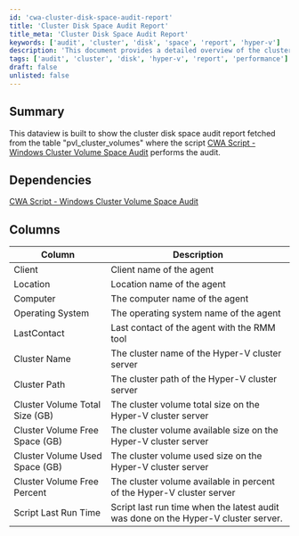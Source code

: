 ```yaml
---
id: 'cwa-cluster-disk-space-audit-report'
title: 'Cluster Disk Space Audit Report'
title_meta: 'Cluster Disk Space Audit Report'
keywords: ['audit', 'cluster', 'disk', 'space', 'report', 'hyper-v']
description: 'This document provides a detailed overview of the cluster disk space audit report generated from the pvl_cluster_volumes table. It includes information on the client, location, computer, operating system, and various metrics related to cluster volume sizes and usage, as well as dependencies on the relevant CWA script.'
tags: ['audit', 'cluster', 'disk', 'hyper-v', 'report', 'performance']
draft: false
unlisted: false
---
```

## Summary

This dataview is built to show the cluster disk space audit report fetched from the table "pvl_cluster_volumes" where the script [CWA Script - Windows Cluster Volume Space Audit](https://proval.itglue.com/DOC-5078775-15952791) performs the audit.

## Dependencies

[CWA Script - Windows Cluster Volume Space Audit](https://proval.itglue.com/DOC-5078775-15952791)

## Columns

| Column                                   | Description                                                               |
|------------------------------------------|---------------------------------------------------------------------------|
| Client                                   | Client name of the agent                                                  |
| Location                                 | Location name of the agent                                               |
| Computer                                 | The computer name of the agent                                           |
| Operating System                         | The operating system name of the agent                                   |
| LastContact                              | Last contact of the agent with the RMM tool                             |
| Cluster Name                             | The cluster name of the Hyper-V cluster server                           |
| Cluster Path                             | The cluster path of the Hyper-V cluster server                           |
| Cluster Volume Total Size (GB)          | The cluster volume total size on the Hyper-V cluster server              |
| Cluster Volume Free Space (GB)          | The cluster volume available size on the Hyper-V cluster server          |
| Cluster Volume Used Space (GB)          | The cluster volume used size on the Hyper-V cluster server               |
| Cluster Volume Free Percent              | The cluster volume available in percent of the Hyper-V cluster server    |
| Script Last Run Time                     | Script last run time when the latest audit was done on the Hyper-V cluster server. |

